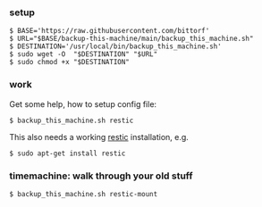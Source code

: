 ### setup
```
$ BASE='https://raw.githubusercontent.com/bittorf'
$ URL="$BASE/backup-this-machine/main/backup_this_machine.sh"
$ DESTINATION='/usr/local/bin/backup_this_machine.sh'
$ sudo wget -O  "$DESTINATION" "$URL"
$ sudo chmod +x "$DESTINATION"
```
### work

Get some help, how to setup config file:
```
$ backup_this_machine.sh restic
```
This also needs a working [restic](https://restic.net/) installation, e.g.
```
$ sudo apt-get install restic
```

### timemachine: walk through your old stuff
```
$ backup_this_machine.sh restic-mount
```
